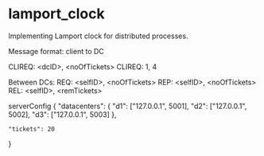 # lamport_clock
Implementing Lamport clock for distributed processes.


Message format:
client to DC

CLIREQ: \<dcID>, \<noOfTickets>
CLIREQ: 1, 4


Between DCs:
REQ: \<selfID>, \<noOfTickets>
REP: \<selfID>, \<noOfTickets>
REL: \<selfID>, \<remTickets>


serverConfig
{
	"datacenters": {
		"d1": ["127.0.0.1", 5001],
		"d2": ["127.0.0.1", 5002],
		"d3": ["127.0.0.1", 5003]
	},

	"tickets": 20
}
